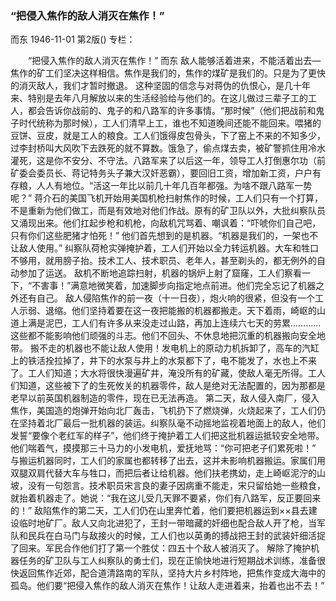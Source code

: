 ### “把侵入焦作的敌人消灭在焦作！”
而东
1946-11-01
第2版()
专栏：

　　“把侵入焦作的敌人消灭在焦作！”
    而东
    敌人能够活着进来，不能活着出去—焦作的矿工们坚决这样相信。焦作是我们的，焦作的煤矿是我们的。只是为了更快的消灭敌人，我们才暂时撤退。
    这种坚固的信念与对蒋伪的仇恨心，是几十年来、特别是去年八月解放以来的生活经验给与他们的。在这儿做过三辈子工的工人，都会告诉你战前的、鬼子的和八路军的许多事情。“那时候”（他们把战前和鬼子时代统称为那时候），工人们清早上工，谁也不知道晚间还能不能回来。喂猪的豆饼、豆皮，就是工人的粮食。工人们饿得皮包骨头，下了窑上不来的不知多少，过李封桥叫大风吹下去跌死的就不算数。饿急了，偷点煤去卖，被矿警抓住用冷水灌死，这是你不安分、不守法。八路军来了以后这一年，领导工人打倒惠尔功（前矿委会委员长、蒋记特务头子兼大汉奸恶霸），要回旧工资，增加新工资，户户有存粮，人人有地位。“活这一年比以前几十年几百年都强。为啥不跟八路军一势呢？”
    蒋介石的美国飞机开始用美国机枪扫射焦作的时候，工人们只有一个打算，不是重新为他们做工，而是有效地对他们作战。原有的矿卫队以外，大批纠察队员又涌现出来。他们扛起步枪和机枪，向敌机咒骂着、嘲讽着：“吓唬你们自己吧，只有你们这些肥猪才怕死！”
    他们首先想到的是机器。“机器是我们的，一架也不让敌人使用。”
    纠察队荷枪实弹掩护着，工人们开始以全力转运机器。大车和牲口不够用，就用膀子抬。技术工人、技术职员、老年人，甚至剃头的，都无例外的自动参加了运送。
    敌机不断地追踪扫射，机器的锅炉上射了窟窿，工人们察看一下，“不害事！”满意地微笑着，加速脚步向指定地点前进。他们完全忘记了机器之外还有自己。
    敌人侵陷焦作的前一夜（十一日夜），炮火响的很紧，但没有一个工人示弱、退缩。他们坚持着要在这一夜把能搬的机器都搬走。天下着雨，崎岖的山道上满是泥巴，工人们有许多从来没走过山路，再加上连续六七天的劳累…………这些都不能影响他们顽强的斗志。他们不回头、不休息地把沉重的机器搬向安全地带。
    搬不走的机器也不能让敌人使用！发电机上的原动力机拆卸了，高车的汽缸上的铁活拴拉掉了，井下的水泵与井上的水泵都下了，电不能发了，水也上不来了。工人们知道；大水将很快漫遍矿井，淹没所有的矿藏，使敌人毫无所得。工人们知道，这些被下了的生死攸关的机器零件，敌人是绝对无法配置的，因为那都是老早以前英国机器制造的零件，现在已无法再造。
    第二天，敌人侵入南厂，侵入焦作，美国造的炮弹开始向北厂轰击，飞机扔下了燃烧弹，火烧起来了，工人们仍在坚持着北厂最后一批机器的装运。纠察队毫不动摇地监视着地面上的敌人，他们发誓“要像个老红军的样子”，他们终于掩护着工人们把这批机器运抵较安全地带。他们喘着气，摸摸那三十马力的小发电机，爱抚地骂：“你可把老子们累死啦！”
    与搬运机器同时，工人们的家属也都转移了出去，这并未影响机器搬运。家属们用双腿双肩代替大车与牲口，而把后者让给机器。他们扶老携幼，走上崎岖泥泞的山坡，没有一句怨言。技术职员宋言良的妻子因病重不能走，宋只留给她一些粮食，就抬着机器走了。她说：“我在这儿受几天罪不要紧，你们有八路军，反正要回来的！”
    敌陷焦作的第二天，工人们仍在山里奔忙着，他们要把机器运到××县去建设临时地矿厂。敌人又向北进犯了，王封一带暗藏的奸细也配合敌人开了枪，当军队和民兵在白马门与敌接火的时候，工人们也以英勇的搏战把王封的武装奸细活捉了回来。军民合作他们打了第一个胜仗：四五十个敌人被消灭了。
    解除了掩护机器任务的矿卫队与工人纠察队的勇士们，现在正愉快地进行短期战术训练，准备很快返回焦作近郊，配合道清路南的军队，坚持大片乡村阵地，把焦作变成大海中的孤岛。他们要“把侵入焦作的敌人消灭在焦作！让敌人走进着来，抬着也出不去！”
